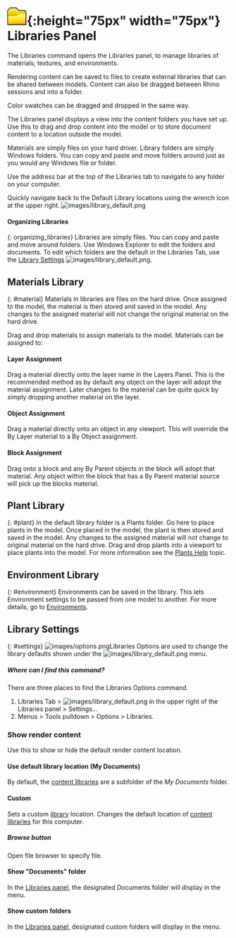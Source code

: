 ---
---

# ![images/libraries.svg](images/libraries.svg){:height="75px" width="75px"} Libraries Panel
The Libraries command opens the Libraries panel, to manage libraries of materials, textures, and environments.

Rendering content can be saved to files to create external libraries that can be shared between models. Content can also be dragged between Rhino sessions and into a folder.

Color swatches can be dragged and dropped in the same way.

The Libraries panel displays a view into the content folders you have set up. Use this to drag and drop content into the model or to store document content to a location outside the model.

Materials are simply files on your hard driver.  Library folders are simply Windows folders.  You can copy and paste and move folders around just as you would any Windows file or folder.

Use the address bar at the top of the Libraries tab to navigate to any folder on your computer.

Quickly navigate back to the Default Library locations using the wrench icon at the upper right. ![images/library_default.png](images/library_default.png)

#### Organizing Libraries
{: organizing_libraries}
Libraries are simply files.  You can copy and paste and move around folders. Use Windows Explorer to edit the folders and documents. To edit which folders are the default in the Libraries Tab, use the [Library Settings](#settings) ![images/library_default.png](images/library_default.png).

## Materials Library
{: #material}
Materials in libraries are files on the hard drive.  Once assigned to the model, the material is then stored and saved in the model.  Any changes to the assigned material will not change the original material on the hard drive.

Drag and drop materials to assign materials to the model. Materials can be assigned to:

#### Layer Assignment
Drag a material directly onto the layer name in the Layers Panel. This is the recommended method as by default any object on the layer will adopt the material assignment. Later changes to the material can be quite quick by simply dropping another material on the layer.

#### Object Assignment
Drag a material directly onto an object in any viewport. This will override the By Layer material to a By Object assignment.

#### Block Assignment
Drag onto a block and any By Parent objects in the block will adopt that material.  Any object within the block that has a By Parent material source will pick up the blocks material.

## Plant Library
{: #plant}
In the default library folder is a Plants folder.  Go here to place plants in the model.  Once placed in the model, the plant is then stored and saved in the model.  Any changes to the assigned material will not change to original material on the hard drive. Drag and drop plants into a viewport to place plants into the model. For more information see the [Plants Help](plants.html) topic.

## Environment Library
{: #environment}
Environments can be saved in the library.  This lets Environment settings to be passed from one model to another.  For more details, go to [Environments](environment-tab.html).

## Library Settings
{: #settings}
![images/options.png](images/options.png)Libraries Options are used to change the library defaults shown under the ![images/library_default.png](images/library_default.png) menu.

##### Where can I find this command?
There are three places to find the Libraries Options command.

 1. Libraries Tab > ![images/library_default.png](images/library_default.png) in the upper right of the Libraries panel > Settings...
 1. Menus > Tools pulldown > Options > Libraries.
 

### Show render content
Use this to show or hide the default render content location.

#### Use default library location (My Documents)
By default, the [content libraries](libraries.html) are a subfolder of the *My Documents* folder.

#### Custom
Sets a custom [library](libraries.html) location.  Changes the default location of [content libraries](libraries.html) for this computer.

##### Browse button
Open file browser to specify file.

#### Show "Documents" folder
In the [Libraries panel](libraries.html), the designated Documents folder will display in the menu.

#### Show custom folders
In the [Libraries panel](libraries.html), designated custom folders will display in the menu.
